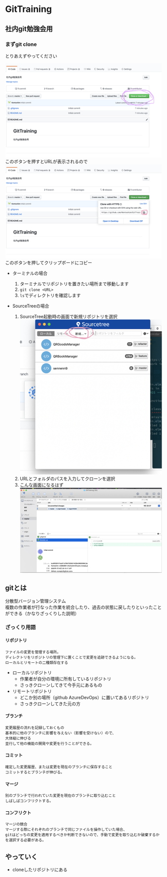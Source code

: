 # GitTraining
社内git勉強会用
---

### まずgit clone
とりあえずやってください

![gitclone](images/github_clone.png)
このボタンを押すとURLが表示されるので
![gitclone2](images/git_clone2.png)
このボタンを押してクリップボードにコピー

- ターミナルの場合
  1. ターミナルでリポジトリを置きたい場所まで移動します
  2. `git clone <URL>`
  3. `ls`でディレクトリを確認します

- SourceTreeの場合
    1. SourceTree起動時の画面で新規リポジトリを選択 ![clone](images/Sourcetree.png)
    2. URLとフォルダのパスを入力してクローンを選択
    3. こんな画面になるはず![SourceTree](images/スクリーンショット&#32;2020-01-16&#32;20.37.43.png)

## gitとは
分散型バージョン管理システム  
  複数の作業者が行なった作業を統合したり、過去の状態に戻したりといったことができる（かなりざっくりした説明）

### ざっくり用語
#### リポジトリ
    ファイルの変更を管理する場所。
    ディレクトリをリポジトリの管理下に置くことで変更を追跡できるようになる。
    ローカルとリモートの二種類存在する

- ローカルリポジトリ
  - 作業者が自分の環境に所有しているリポジトリ
  - さっきクローンしてきて今手元にあるもの
- リモートリポジトリ
  - どこか別の場所（github AzureDevOps）に置いてあるリポジトリ
  - さっきクローンしてきた元の方

#### ブランチ
    変更履歴の流れを記録しておくもの
    基本的に他のブランチに影響を与えない（影響を受けない）ので、
    大体縦に伸びる
    並行して他の機能の開発や変更を行うことができる。

#### コミット
    確定した変更履歴、または変更を現在のブランチに保存すること
    コミットするとブランチが伸びる。

#### マージ
    別のブランチで行われていた変更を現在のブランチに取り込むこと
    しばしばコンフリクトする。

#### コンフリクト
    マージの競合
    マージする際にそれぞれのブランチで同じファイルを操作していた場合、
    gitはどっちの変更を適用するべきか判断できないので、手動で変更を取り込むか破棄するかを選択する必要がある。

## やっていく
- cloneしたリポジトリにある